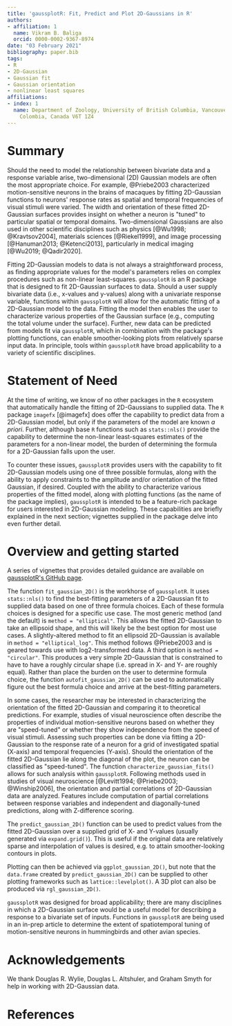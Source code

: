 ```yaml
---
title: 'gaussplotR: Fit, Predict and Plot 2D-Gaussians in R'
authors:
- affiliation: 1
  name: Vikram B. Baliga
  orcid: 0000-0002-9367-8974
date: "03 February 2021"
bibliography: paper.bib
tags:
- R
- 2D-Gaussian
- Gaussian fit
- Gaussian orientation
- nonlinear least squares
affiliations:
- index: 1
  name: Department of Zoology, University of British Columbia, Vancouver, British
    Colombia, Canada V6T 1Z4
---
```


# Summary

Should the need to model the relationship between bivariate data and a response
variable arise, two-dimensional (2D) Gaussian models are often the most
appropriate choice. For example, @Priebe2003 characterized motion-sensitive
neurons in the brains of macaques by fitting 2D-Gaussian functions to neurons'
response rates as spatial and temporal frequencies of visual stimuli were varied.
The width and orientation of these fitted 2D-Gaussian surfaces
provides insight on whether a neuron is "tuned" to particular spatial or
temporal domains. Two-dimensional Gaussians are also used in other scientific
disciplines such as physics [@Wu1998; @Kravtsov2004], materials sciences
[@Riekel1999], and image processing [@Hanuman2013; @Ketenci2013], particularly
in medical imaging [@Wu2019;
@Qadir2020].

Fitting 2D-Gaussian models to data is not always a straightforward process, as
finding appropriate values for the model's parameters relies on complex
procedures such as non-linear least-squares. `gaussplotR` is an R package that
is designed to fit 2D-Gaussian surfaces to data. Should a user supply bivariate
data (i.e., x-values and y-values) along with a univariate response variable,
functions within `gaussplotR` will allow for the automatic fitting of a
2D-Gaussian model to the data. Fitting the model then enables the user to
characterize various properties of the Gaussian surface (e.g., computing the
total volume under the surface). Further, new data can be predicted from models
fit via `gaussplotR`, which in combination with the package's plotting
functions, can enable smoother-looking plots from relatively sparse input data.
In principle, tools within `gaussplotR` have broad applicability to a variety of
scientific disciplines.


# Statement of Need

At the time of writing, we know of no other packages in the `R` ecosystem that 
automatically handle the fitting of 2D-Gaussians to supplied data. The `R` 
package `imagefx` [@imagefx] does offer the capability to predict
data from a 2D-Gaussian model, but only if the parameters of the model are known 
*a priori*. Further, although base `R` functions such as `stats::nls()` provide 
the capability to determine the non-linear least-squares estimates of the 
parameters for a non-linear model, the burden of determining the formula for a 
2D-Gaussian falls upon the user.  

To counter these issues, `gaussplotR` provides users with the capability to fit
2D-Gaussian models using one of three possible formulas, along with the ability
to apply constraints to the amplitude and/or orientation of the fitted Gaussian,
if desired. Coupled with the ability to characterize various properties of the
fitted model, along with plotting functions (as the name of the package
implies), `gaussplotR` is intended to be a feature-rich package for users
interested in 2D-Gaussian modeling. These capabilities are briefly explained
in the next section; vignettes supplied in the package delve into even further
detail.


# Overview and getting started

A series of vignettes that provides detailed guidance are available on
[gaussplotR's GitHub page](https://vbaliga.github.io/gaussplotR/).

The function `fit_gaussian_2D()` is the workhorse of `gaussplotR`. It uses
`stats::nls()` to find the best-fitting parameters of a 2D-Gaussian fit to
supplied data based on one of three formula choices. Each of these formula
choices is designed for a specific use case. The most generic method (and the
default) is `method = "elliptical"`. This allows the fitted 2D-Gaussian to take
an ellipsoid shape, and this will likely be the best option for most use cases.
A slightly-altered method to fit an ellipsoid 2D-Gaussian is available in
`method = "elliptical_log"`. This method follows @Priebe2003
and is geared towards use with log2-transformed data. A third option is `method
= "circular"`. This produces a very simple 2D-Gaussian that is constrained to
have to have a roughly circular shape (i.e. spread in X- and Y- are roughly
equal). Rather than place the burden on the user to determine formula choice,
the function `autofit_gaussian_2D()` can be used to automatically figure out the
best formula choice and arrive at the best-fitting parameters.

In some cases, the researcher may be interested in characterizing the
orientation of the fitted 2D-Gaussian and comparing it to theoretical
predictions. For example, studies of visual neuroscience often describe the
properties of individual motion-sensitive neurons based on whether they are
"speed-tuned" or whether they show independence from the speed of visual
stimuli. Assessing such properties can be done via fitting a 2D-Gaussian to the
response rate of a neuron for a grid of investigated spatial (X-axis) and
temporal frequencies (Y-axis). Should the orientation of the fitted 2D-Gaussian
lie along the diagonal of the plot, the neuron can be classified as
"speed-tuned". The function `characterize_gaussian_fits()` allows for such
analysis within `gaussplotR`. Following methods used in studies of visual
neuroscience [@Levitt1994; @Priebe2003; @Winship2006], the orientation and
partial correlations of 2D-Gaussian data are analyzed. Features include
computation of partial correlations between response variables and independent
and diagonally-tuned predictions, along with Z-difference scoring.

The `predict_gaussian_2D()` function can be used to predict values from the
fitted 2D-Gaussian over a supplied grid of X- and Y-values (usually generated
via `expand.grid()`). This is useful if the original data are relatively sparse
and interpolation of values is desired, e.g. to attain smoother-looking contours
in plots.

Plotting can then be achieved via `ggplot_gaussian_2D()`, but note that the 
`data.frame` created by `predict_gaussian_2D()` can be supplied to other 
plotting frameworks such as `lattice::levelplot()`. A 3D plot can also be 
produced via `rgl_gaussian_2D()`.

`gaussplotR` was designed for broad applicability; there are many disciplines
in which a 2D-Gaussian surface would be a useful model for describing a response
to a bivariate set of inputs. Functions in `gaussplotR` are being used in an 
in-prep article to determine the extent of spatiotemporal tuning of 
motion-sensitive neurons in hummingbirds and other avian species.


# Acknowledgements

We thank Douglas R. Wylie, Douglas L. Altshuler, and Graham Smyth for help in 
working with 2D-Gaussian data.

# References
